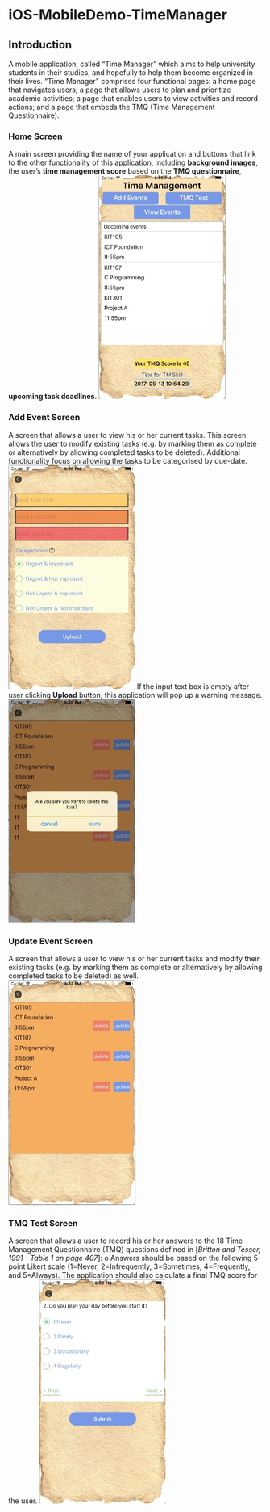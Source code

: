 # iOS-MobileDemo-TimeManager
## Introduction
A mobile application, called “Time Manager” which aims to help university students in their studies, and hopefully to help them become organized in their lives. “Time Manager” comprises four functional pages: a home page that navigates users; a page that allows users to plan and prioritize academic activities; a page that enables users to view activities and record actions; and a page that embeds the TMQ (Time Management Questionnaire). 
### Home Screen
A main screen providing the name of your application and buttons that link to the other functionality of this application, including **background images**, the user’s **time management score** based on the **TMQ questionnaire**, **upcoming task deadlines**.
![HomeScreen](https://github.com/Jacklau9515/MarkdownPhotos/blob/master/iOS-TimeManager/Mainmenu.JPG)
### Add Event Screen
A screen that allows a user to view his or her current tasks. This screen allows the user to modify existing tasks (e.g. by marking them as complete or alternatively by allowing completed tasks to be deleted). Additional functionality focus on allowing the tasks to be categorised by due-date.
![AddEventScreen](https://github.com/Jacklau9515/MarkdownPhotos/blob/master/iOS-TimeManager/Add%20Event.JPG)
If the input text box is empty after user clicking **Upload** button, this application will pop up a warning message.
![Warning](https://github.com/Jacklau9515/MarkdownPhotos/blob/master/iOS-TimeManager/Warning%20Message.JPG)
### Update Event Screen
A screen that allows a user to view his or her current tasks and modify their existing tasks (e.g. by marking them as complete or alternatively by allowing completed tasks to be deleted) as well.
![Update](https://github.com/Jacklau9515/MarkdownPhotos/blob/master/iOS-TimeManager/Update%20Event.JPG)
### TMQ Test Screen
A screen that allows a user to record his or her answers to the 18 Time Management Questionnaire (TMQ) questions defined in [*Britton and Tesser, 1991 - Table 1 on page 407*]:
o Answers should be based on the following 5-point Likert scale (1=Never, 2=Infrequently, 3=Sometimes, 4=Frequently, and 5=Always). The application should also calculate a final TMQ score for the user.
![TMQScreen](https://github.com/Jacklau9515/MarkdownPhotos/blob/master/iOS-TimeManager/TMQ%20Test%20Screen.JPG)
